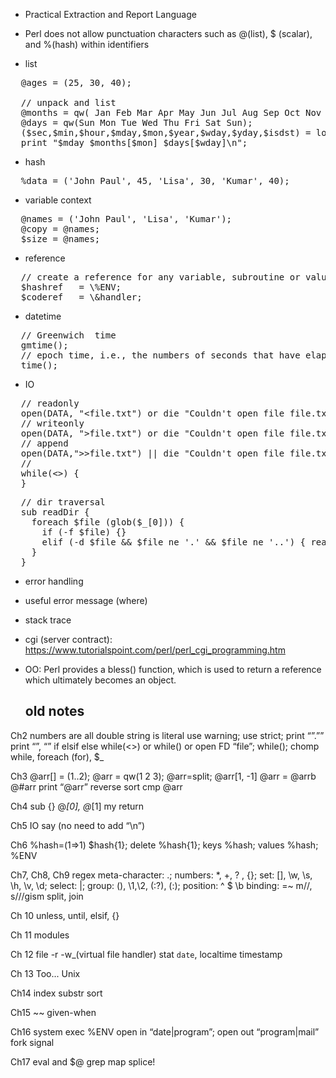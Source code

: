 - Practical Extraction and Report Language

- Perl does not allow punctuation characters such as @(list), $ (scalar), and %(hash) within identifiers

- list

<pre>
  @ages = (25, 30, 40);  
  
  // unpack and list
  @months = qw( Jan Feb Mar Apr May Jun Jul Aug Sep Oct Nov Dec );
  @days = qw(Sun Mon Tue Wed Thu Fri Sat Sun);
  ($sec,$min,$hour,$mday,$mon,$year,$wday,$yday,$isdst) = localtime();
  print "$mday $months[$mon] $days[$wday]\n";
</pre>

- hash

<pre>
  %data = ('John Paul', 45, 'Lisa', 30, 'Kumar', 40);
</pre>

- variable context

<pre>
  @names = ('John Paul', 'Lisa', 'Kumar');
  @copy = @names;
  $size = @names;
</pre>

- reference

<pre>
  // create a reference for any variable, subroutine or value by prefixing it with a backslash
  $hashref   = \%ENV;
  $coderef   = \&handler;
</pre>

- datetime

<pre>
  // Greenwich  time
  gmtime();
  // epoch time, i.e., the numbers of seconds that have elapsed since a given date, in Unix is January 1, 1970.
  time();
</pre>

- IO

<pre>
  // readonly
  open(DATA, "&lt;file.txt") or die "Couldn't open file file.txt, $!";
  // writeonly
  open(DATA, "&gt;file.txt") or die "Couldn't open file file.txt, $!";
  // append
  open(DATA,"&gt;&gt;file.txt") || die "Couldn't open file file.txt, $!";
  //
  while(&lt;&gt;) {
  }
</pre>

<pre>
  // dir traversal
  sub readDir {
    foreach $file (glob($_[0])) {
      if (-f $file) {}
      elif (-d $file && $file ne '.' && $file ne '..') { readDir($file); }
    }
  }
</pre>

- error handling
 - useful error message (where)
 - stack trace
 
- cgi (server contract): https://www.tutorialspoint.com/perl/perl_cgi_programming.htm

- OO: 
  Perl provides a bless() function, which is used to return a reference which ultimately becomes an object.
  
  
  
  
  ## old notes

Ch2
numbers are all double
string is literal
use warning; use strict;
print “”.””  print “”, “”
if elsif else
while(<>) or while(<STDIN>) or open FD “file”; while(<FD>);
chomp
while, foreach (for), $_

Ch3
@arr[] = (1..2); @arr = qw(1 2 3); @arr=split; 
@arr[1, -1]
@arr = @arrb
@#arr
print “@arr”
reverse sort cmp @arr

Ch4
sub {}
@_[0], @_[1]
my
return

Ch5
IO
say (no need to add “\n”)

Ch6
%hash=(1=>1)
$hash{1}; delete %hash{1}; keys %hash; values %hash; 
%ENV

Ch7, Ch8, Ch9
regex
meta-character: .; numbers: *, +, ? , {}; set: [], \w, \s, \h, \v, \d; select: |; group: (), \1,\2, (:?), (:<label>); position: ^ $ \b
binding: =~
m//, s///gism
split, join

Ch 10
unless, until, elsif, {}

Ch 11
modules

Ch 12
file -r -w_(virtual file handler) stat
`date`, localtime timestamp

Ch 13 Too... Unix

Ch14 
index
substr
sort

Ch15
~~
given-when
 
Ch16
system
exec
%ENV
open in “date|program”; open out “program|mail”
fork
signal

Ch17
eval and $@
grep
map
splice!

